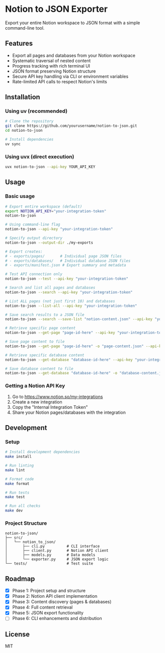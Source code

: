 # Notion to JSON Exporter

Export your entire Notion workspace to JSON format with a simple command-line tool.

## Features

- Export all pages and databases from your Notion workspace
- Systematic traversal of nested content
- Progress tracking with rich terminal UI
- JSON format preserving Notion structure
- Secure API key handling via CLI or environment variables
- Rate-limited API calls to respect Notion's limits

## Installation

### Using uv (recommended)

```bash
# Clone the repository
git clone https://github.com/yourusername/notion-to-json.git
cd notion-to-json

# Install dependencies
uv sync
```

### Using uvx (direct execution)

```bash
uvx notion-to-json --api-key YOUR_API_KEY
```

## Usage

### Basic usage

```bash
# Export entire workspace (default)
export NOTION_API_KEY="your-integration-token"
notion-to-json

# Using command-line flag
notion-to-json --api-key "your-integration-token"

# Specify output directory
notion-to-json --output-dir ./my-exports

# Export creates:
# - exports/pages/       # Individual page JSON files
# - exports/databases/   # Individual database JSON files  
# - exports/manifest.json # Export summary and metadata

# Test API connection only
notion-to-json --test --api-key "your-integration-token"

# Search and list all pages and databases
notion-to-json --search --api-key "your-integration-token"

# List ALL pages (not just first 10) and databases
notion-to-json --list-all --api-key "your-integration-token"

# Save search results to a JSON file
notion-to-json --search --save-list "notion-content.json" --api-key "your-integration-token"

# Retrieve specific page content
notion-to-json --get-page "page-id-here" --api-key "your-integration-token"

# Save page content to file
notion-to-json --get-page "page-id-here" -o "page-content.json" --api-key "your-integration-token"

# Retrieve specific database content
notion-to-json --get-database "database-id-here" --api-key "your-integration-token"

# Save database content to file  
notion-to-json --get-database "database-id-here" -o "database-content.json" --api-key "your-integration-token"
```

### Getting a Notion API Key

1. Go to https://www.notion.so/my-integrations
2. Create a new integration
3. Copy the "Internal Integration Token"
4. Share your Notion pages/databases with the integration

## Development

### Setup

```bash
# Install development dependencies
make install

# Run linting
make lint

# Format code
make format

# Run tests
make test

# Run all checks
make dev
```

### Project Structure

```
notion-to-json/
├── src/
│   └── notion_to_json/
│       ├── cli.py          # CLI interface
│       ├── client.py       # Notion API client
│       ├── models.py       # Data models
│       └── exporter.py     # JSON export logic
└── tests/                  # Test suite
```

## Roadmap

- [x] Phase 1: Project setup and structure
- [x] Phase 2: Notion API client implementation
- [x] Phase 3: Content discovery (pages & databases)
- [x] Phase 4: Full content retrieval
- [x] Phase 5: JSON export functionality
- [ ] Phase 6: CLI enhancements and distribution

## License

MIT